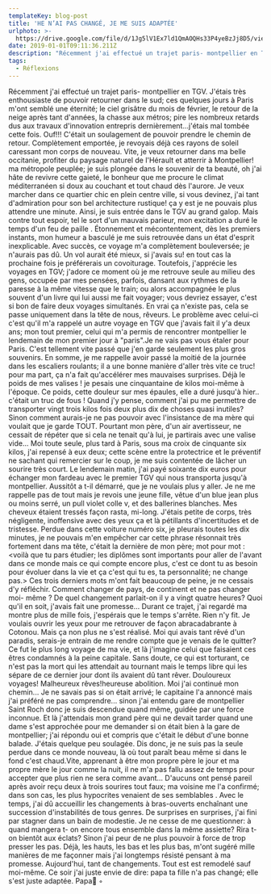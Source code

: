 ```yaml
---
templateKey: blog-post
title: 'HE N’AI PAS CHANGÉ, JE ME SUIS ADAPTÉE'
urlphoto: >-
  https://drive.google.com/file/d/1Jg5lV1Ex7ld1QmAOQHs33P4yeBzJj8D5/view?usp=drivesdk
date: 2019-01-01T09:11:36.211Z
description: "Récemment j'ai effectué un trajet paris- montpellier en TGV. J'étais très enthousiaste de pouvoir retourner dans le sud; ces quelques jours à Paris m'ont semblé une éternité; le ciel grisâtre du mois de février, le retour de la neige après tant d'années, la chasse aux métros; pire les nombreux retards dus aux travaux d'innovation entrepris dernièrement...j'étais mal tombée cette fois. Ouf!!!\P"
tags:
  - Réflexions
---
```

Récemment j'ai effectué un trajet paris- montpellier en TGV. J'étais très enthousiaste de pouvoir retourner dans le sud; ces quelques jours à Paris m'ont semblé une éternité; le ciel grisâtre du mois de février, le retour de la neige après tant d'années, la chasse aux métros; pire les nombreux retards dus aux travaux d'innovation entrepris dernièrement...j'étais mal tombée cette fois. Ouf!!! C'était un soulagement de pouvoir prendre le chemin de retour. Complètement emportée, je revoyais déjà ces rayons de soleil caressant mon corps de nouveau. Vite, je veux retourner dans ma belle occitanie, profiter du paysage naturel de l'Hérault et atterrir à Montpellier! ma métropole peuplée; je suis plongée dans le souvenir de ta beauté, oh j'ai hâte de revivre cette gaieté, le bonheur que me procure le climat méditerranéen si doux au couchant et tout chaud dès l'aurore. Je veux marcher dans ce quartier chic en plein centre ville, si vous devinez, j'ai tant d'admiration pour son bel architecture rustique! ça y est je ne pouvais plus attendre une minute. Ainsi, je suis entrée dans le TGV au grand galop. Mais contre tout espoir, tel le sort d'un mauvais parieur, mon excitation a duré le temps d'un feu de paille . Étonnement et mécontentement, dès les premiers instants, mon humeur a basculé je me suis retrouvée dans un état d'esprit inexplicable. Avec succès, ce voyage m'a complètement bouleversée; je n'aurais pas dû. Un vol aurait été mieux, si j'avais su! en tout cas la prochaine fois je préférerais un covoiturage. Toutefois, j'apprécie les voyages en TGV; j'adore ce moment où je me retrouve seule au milieu des gens, occupée par mes pensées, parfois, dansant aux rythmes de la paresse à la même vitesse que le train; ou alors accompagnée le plus souvent d'un livre qui lui aussi me fait voyager; vous devriez essayer, c'est si bon de faire deux voyages simultanés. En vrai ça n'existe pas, cela se passe uniquement dans la tête de nous, rêveurs. Le problème avec celui-ci c'est qu'il m'a rappelé un autre voyage en TGV que j'avais fait il y'a deux ans; mon tout premier, celui qui m'a permis de rencontrer montpellier le lendemain de mon premier jour à "paris".Je ne vais pas vous étaler pour Paris. C'est tellement vite passé que j'en garde seulement les plus gros souvenirs. En somme, je me rappelle avoir passé la moitié de la journée dans les escaliers roulants; il a une bonne manière d'aller très vite ce truc! pour ma part, ça n'a fait qu'accélérer mes mauvaises surprises. Déjà le poids de mes valises ! je pesais une cinquantaine de kilos moi-même à l'époque. Ce poids, cette douleur sur mes épaules, elle a duré jusqu'à hier.. c'était un truc de fous ! Quand j'y pense, comment j'ai pu me permettre de transporter vingt trois kilos fois deux plus dix de choses quasi inutiles? Sinon comment aurais-je ne pas pouvoir avec l'insistance de ma mère qui voulait que je garde TOUT. Pourtant mon père, d'un air avertisseur, ne cessait de répéter que si cela ne tenait qu'à lui, je partirais avec une valise vide... Moi toute seule, plus tard à Paris, sous ma croix de cinquante six kilos, j'ai repensé à eux deux; cette scène entre la protectrice et le préventif ne sachant qui remercier sur le coup, je me suis contentée de lâcher un sourire très court. Le lendemain matin, j'ai payé soixante dix euros pour échanger mon fardeau avec le premier TGV qui nous transporta jusqu'à montpellier. Aussitôt a t-il démarré, que je ne voulais plus y aller. Je ne me rappelle pas de tout mais je revois une jeune fille, vêtue d'un blue jean plus ou moins serré, un pull violet colle v, et des ballerines blanches. Mes cheveux étaient tressés façon rasta, mi-long. J'étais petite de corps, très négligente, inoffensive avec des yeux ça et là pétillants d'incertitudes et de tristesse. Perdue dans cette voiture numéro six, je pleurais toutes les dix minutes, je ne pouvais m'en empêcher car cette phrase résonnait très fortement dans ma tête, c'était la dernière de mon père; mot pour mot :<voilà que tu pars étudier; les diplômes sont importants pour aller de l'avant dans ce monde mais ce qui compte encore plus, c'est ce dont tu as besoin pour évoluer dans la vie et ça c'est qui tu es, ta personnalité; ne change pas.> Ces trois derniers mots m'ont fait beaucoup de peine, je ne cessais d'y réfléchir. Comment changer de pays, de continent et ne pas changer moi- même ? De quel changement parlait-on il y a vingt quatre heures? Quoi qu'il en soit, j'avais fait une promesse... Durant ce trajet, j'ai regardé ma montre plus de mille fois, j'espérais que le temps s'arrête. Rien n'y fit. Je voulais ouvrir les yeux pour me retrouver de façon abracadabrante à Cotonou. Mais ça non plus ne s'est réalisé. Moi qui avais tant rêvé d'un paradis, serais-je entrain de me rendre compte que je venais de le quitter? Ce fut le plus long voyage de ma vie, et là j'imagine celui que faisaient ces êtres condamnés à la peine capitale. Sans doute, ce qui est torturant, ce n'est pas la mort qui les attendait au tournant mais le temps libre qui les sépare de ce dernier jour dont ils avaient dû tant rêver. Douloureux voyages! Malheureux rêves!heureuse abolition. Moi j'ai continué mon chemin... Je ne savais pas si on était arrivé; le capitaine l'a annoncé mais j'ai préféré ne pas comprendre... sinon j'ai entendu gare de montpellier Saint Roch donc je suis descendue quand même, guidée par une force inconnue. Et là j'attendais mon grand père qui ne devait tarder quand une dame s'est approchée pour me demander si on était bien à la gare de montpellier; j'ai répondu oui et compris que c'était le début d'une bonne balade. J'étais quelque peu soulagée. Dis donc, je ne suis pas la seule perdue dans ce monde nouveau, là où tout paraît beau même si dans le fond c'est chaud.Vite, apprenant à être mon propre père le jour et ma propre mère le jour comme la nuit, il ne m'a pas fallu assez de temps pour accepter que plus rien ne sera comme avant... D'aucuns ont pensé pareil après avoir reçu deux à trois sourires tout faux; ma voisine me l'a confirmé; dans son cas, les plus hypocrites venaient de ses semblables . Avec le temps, j'ai dû accueillir les changements à bras-ouverts enchaînant une succession d'instabilités de tous genres. De surprises en surprises, j'ai fini par stagner dans un bain de modestie. Je ne cesse de me questionner: à quand mangera t- on encore tous ensemble dans la même assiette? Rira t-on bientôt aux éclats? Sinon j'ai peur de ne plus pouvoir à force de trop presser les pas. Déjà, les hauts, les bas et les plus bas, m'ont sugéré mille manières de me façonner mais j'ai longtemps résisté pensant à ma promesse. Aujourd'hui, tant de changements. Tout est est remodelé sauf moi-même. Ce soir j'ai juste envie de dire: papa ta fille n'a pas changé; elle s'est juste adaptée. Papa💙 ◦

